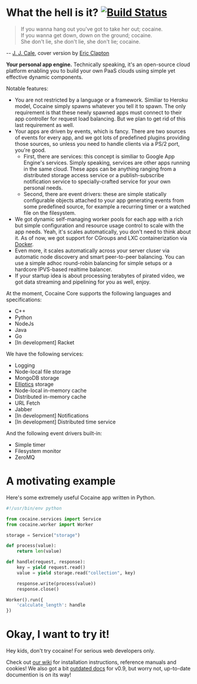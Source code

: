 What the hell is it? [![Build Status](https://travis-ci.org/cocaine/cocaine-core.png?branch=master)](https://travis-ci.org/cocaine/cocaine-core)
====================

> If you wanna hang out you've got to take her out; cocaine.<br>
> If you wanna get down, down on the ground; cocaine.<br>
> She don't lie, she don't lie, she don't lie; cocaine.<br>

-- [J. J. Cale](http://en.wikipedia.org/wiki/JJ_Cale), cover version by [Eric Clapton](https://www.youtube.com/watch?v=Q3L4spg8vyo)

__Your personal app engine.__ Technically speaking, it's an open-source cloud platform enabling you to build your own PaaS clouds using simple yet effective dynamic components.

Notable features:

* You are not restricted by a language or a framework. Similiar to Heroku model, Cocaine simply spawns whatever you tell it to spawn. The only requirement is that these newly spawned apps must connect to their app controller for request load balancing. But we plan to get rid of this last requirement as well.
* Your apps are driven by events, which is fancy. There are two sources of events for every app, and we got lots of predefined plugins providing those sources, so unless you need to handle clients via a PS/2 port, you're good.
  * First, there are services: this concept is similiar to Google App Engine's services. Simply speaking, services are other apps running in the same cloud. These apps can be anything ranging from a distributed storage access service or a publish-subscribe notification service to specially-crafted service for your own personal needs.
  * Second, there are event drivers: these are simple statically configurable objects attached to your app generating events from some predefined source, for example a recurring timer or a watched file on the filesystem.
* We got dynamic self-managing worker pools for each app with a rich but simple configuration and resource usage control to scale with the app needs. Yeah, it's scales automatically, you don't need to think about it. As of now, we got support for CGroups and LXC containerization via [Docker](http://docker.io).
* Even more, it scales automatically across your server cluser via automatic node discovery and smart peer-to-peer balancing. You can use a simple adhoc round-robin balancing for simple setups or a hardcore IPVS-based realtime balancer.
* If your startup idea is about processing terabytes of pirated video, we got data streaming and pipelining for you as well, enjoy.

At the moment, Cocaine Core supports the following languages and specifications:

* C++
* Python
* NodeJs
* Java
* Go
* [In development] Racket

We have the following services:

* Logging
* Node-local file storage
* MongoDB storage
* [Elliptics](https://github.com/reverbrain/elliptics) storage
* Node-local in-memory cache
* Distributed in-memory cache
* URL Fetch
* Jabber
* [In development] Notifications
* [In development] Distributed time service

And the following event drivers built-in:

* Simple timer
* Filesystem monitor
* ZeroMQ

A motivating example
====================

Here's some extremely useful Cocaine app written in Python.

```python
#!/usr/bin/env python

from cocaine.services import Service
from cocaine.worker import Worker

storage = Service("storage")

def process(value):
    return len(value)

def handle(request, response):
    key = yield request.read()
    value = yield storage.read("collection", key)

    response.write(process(value))
    response.close()

Worker().run({
    'calculate_length': handle
})
```

Okay, I want to try it!
=======================

Hey kids, don't try cocaine! For serious web developers only.

Check out [our wiki](https://github.com/cocaine/cocaine-core/wiki) for installation instructions, reference manuals and cookies! We also got a bit [outdated docs](https://github.com/cocaine/cocaine-docs-en/wiki) for v0.9, but worry not, up-to-date documention is on its way!

